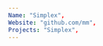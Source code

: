 ```yaml
--- 
Name: "Simplex", 
Website: "github.com/mm", 
Projects: "Simplex",
--- 
```

<!--lang:en--> 

<!--lang:es--] 

<!--lang:de--] 

<!--lang:fr--] 

<!--lang:pl--] 

<!--lang:uk--] 

[!--lang:*--> 